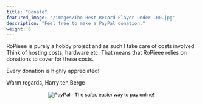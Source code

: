 ```yaml
---
title: "Donate"
featured_image: '/images/The-Best-Record-Player-under-100.jpg'
description: "Feel free to make a PayPal donation."
weight: 6
---
```

RoPieee is purely a hobby project and as such I take care of costs involved. Think of hosting costs, hardware etc.
That means that RoPieee relies on donations to cover for these costs.

Every donation is highly appreciated!

Warm regards, Harry ten Berge

<center><form action="https://www.paypal.com/cgi-bin/webscr" method="post" target="_top">
<input type="hidden" name="cmd" value="_s-xclick">
<input type="hidden" name="hosted_button_id" value="DTLFBNP7NUPLY">
<input type="image" src="https://www.paypalobjects.com/en_US/i/btn/btn_donateCC_LG.gif" border="0" name="submit" alt="PayPal - The safer, easier way to pay online!">
<img alt="" border="0" src="https://www.paypalobjects.com/nl_NL/i/scr/pixel.gif" width="1" height="1">
</form></center>
